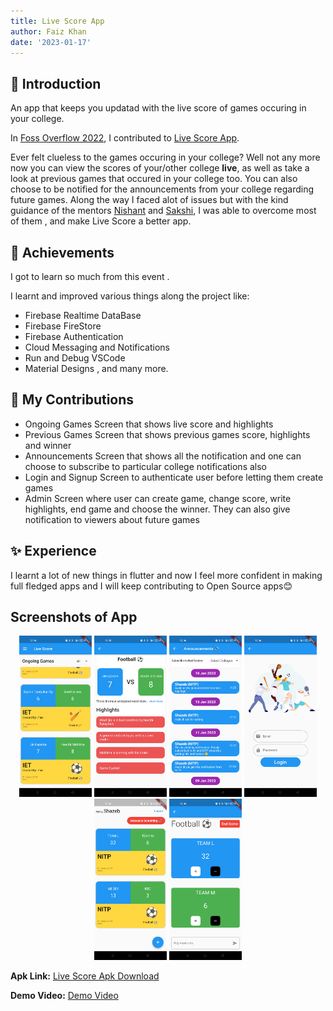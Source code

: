 ```yaml
---
title: Live Score App
author: Faiz Khan
date: '2023-01-17'
---
```


## 👋 Introduction

An app that keeps you updatad with the live score of games occuring in your college.

In [Foss Overflow 2022](https://fossoverflow.dev/), I contributed to [Live Score App](https://github.com/OpenLake/Live-Score-App). 

Ever felt clueless to the games occuring in your college? Well not any more now you can view the scores of your/other college **live**, as well as take a look at previous games that occured in your college too.
You can also choose to be notified for the announcements from your college regarding future games. 
Along the way I faced alot of issues but with the kind guidance of the mentors [Nishant](https://github.com/M-A-D-A-R-A) and [Sakshi](https://github.com/Sakshisaraswat23), I was able to overcome most of them , and make Live Score a better app.

## 🎉 Achievements

I got to learn so much from this event .

I learnt and improved various things along the project like:

- Firebase Realtime DataBase
- Firebase FireStore
- Firebase Authentication
- Cloud Messaging and Notifications
- Run and Debug VSCode
- Material Designs , and many more.

## 📝 My Contributions

- Ongoing Games Screen that shows live score and highlights
- Previous Games Screen that shows previous games score, highlights and winner
- Announcements Screen that shows all the notification and one can choose to subscribe to particular college notifications also
- Login and Signup Screen to authenticate user before letting them create games
- Admin Screen where user can create game, change score, write highlights, end game and choose the winner. They can also give notification to viewers about future games

## ✨ Experience
I learnt a lot of new things in flutter and now I feel more confident in making full fledged apps and I will keep contributing to Open Source apps😊

## Screenshots of App
<p align="center">
  <img src="https://github.com/FaizFk/Live-Score-App/blob/dev/live_score_flutter_app/Screenshots/ongoing.jpg?raw=true" width="23%"></img> 
<img src="https://github.com/FaizFk/Live-Score-App/blob/dev/live_score_flutter_app/Screenshots/ongoing-details.jpg?raw=true" width="23%"></img> 
<img src="https://github.com/FaizFk/Live-Score-App/blob/dev/live_score_flutter_app/Screenshots/announcements.jpg?raw=true" width="23%"></img> 
<img src="https://github.com/FaizFk/Live-Score-App/blob/dev/live_score_flutter_app/Screenshots/login.jpg?raw=true" width="23%"></img> 
<img src="https://github.com/FaizFk/Live-Score-App/blob/dev/live_score_flutter_app/Screenshots/admin-screen.jpg?raw=true" width="23%"></img> 
<img src="https://github.com/FaizFk/Live-Score-App/blob/dev/live_score_flutter_app/Screenshots/score-controller.jpg?raw=true" width="23%"></img>
</p>

**Apk Link:** [Live Score Apk Download](https://drive.google.com/file/d/15Oe7inzXqqoRK0KAg_L7alOm9GaOZX8C/view?usp=share_link)

**Demo Video:** [Demo Video](https://youtu.be/RqpSwHATNSU)
